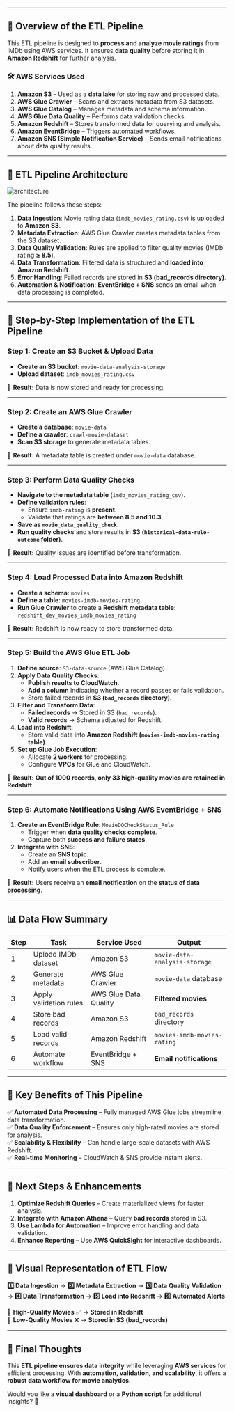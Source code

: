 
---

## **🚀 Overview of the ETL Pipeline**
This ETL pipeline is designed to **process and analyze movie ratings** from IMDb using AWS services. It ensures **data quality** before storing it in **Amazon Redshift** for further analysis.

### **🛠️ AWS Services Used**
1. **Amazon S3** – Used as a **data lake** for storing raw and processed data.  
2. **AWS Glue Crawler** – Scans and extracts metadata from S3 datasets.  
3. **AWS Glue Catalog** – Manages metadata and schema information.  
4. **AWS Glue Data Quality** – Performs data validation checks.  
5. **Amazon Redshift** – Stores transformed data for querying and analysis.  
6. **Amazon EventBridge** – Triggers automated workflows.  
7. **Amazon SNS (Simple Notification Service)** – Sends email notifications about data quality results.  

---

## **📌 ETL Pipeline Architecture**
![architecture](https://github.com/user-attachments/assets/e6bb36d0-38fd-4add-919a-15de8d84009e)

 

The pipeline follows these steps:
1. **Data Ingestion**: Movie rating data (`imdb_movies_rating.csv`) is uploaded to **Amazon S3**.
2. **Metadata Extraction**: AWS Glue Crawler creates metadata tables from the S3 dataset.
3. **Data Quality Validation**: Rules are applied to filter quality movies (IMDb rating **≥ 8.5**).
4. **Data Transformation**: Filtered data is structured and **loaded into Amazon Redshift**.
5. **Error Handling**: Failed records are stored in **S3 (bad_records directory)**.
6. **Automation & Notification**: **EventBridge + SNS** sends an email when data processing is completed.

---

## **🔄 Step-by-Step Implementation of the ETL Pipeline**

### **Step 1: Create an S3 Bucket & Upload Data**
- **Create an S3 bucket**: `movie-data-analysis-storage`
- **Upload dataset**: `imdb_movies_rating.csv`

📌 **Result:** Data is now stored and ready for processing.

---

### **Step 2: Create an AWS Glue Crawler**
- **Create a database**: `movie-data`
- **Define a crawler**: `crawl-movie-dataset`
- **Scan S3 storage** to generate metadata tables.

📌 **Result:** A metadata table is created under `movie-data` database.

---

### **Step 3: Perform Data Quality Checks**
- **Navigate to the metadata table** (`imdb_movies_rating_csv`).
- **Define validation rules**:
  - Ensure `imdb-rating` is **present**.
  - Validate that ratings are **between 8.5 and 10.3**.
- **Save as `movie_data_quality_check`**.
- **Run quality checks** and store results in **S3 (`historical-data-rule-outcome` folder)**.

📌 **Result:** Quality issues are identified before transformation.

---

### **Step 4: Load Processed Data into Amazon Redshift**
- **Create a schema**: `movies`
- **Define a table**: `movies-imdb-movies-rating`
- **Run Glue Crawler** to create a **Redshift metadata table**: `redshift_dev_movies_imdb_movies_rating`

📌 **Result:** Redshift is now ready to store transformed data.

---

### **Step 5: Build the AWS Glue ETL Job**
1. **Define source**: `S3-data-source` (AWS Glue Catalog).
2. **Apply Data Quality Checks**:
   - **Publish results to CloudWatch**.
   - **Add a column** indicating whether a record passes or fails validation.
   - Store failed records in **S3 (`bad_records` directory)**.
3. **Filter and Transform Data**:
   - **Failed records** → Stored in S3 (`bad_records`).
   - **Valid records** → Schema adjusted for Redshift.
4. **Load into Redshift**:
   - Store valid data into **Amazon Redshift (`movies-imdb-movies-rating` table)**.
5. **Set up Glue Job Execution**:
   - Allocate **2 workers** for processing.
   - Configure **VPCs** for Glue and CloudWatch.

📌 **Result:** **Out of 1000 records, only 33 high-quality movies are retained in Redshift**.

---

### **Step 6: Automate Notifications Using AWS EventBridge + SNS**
1. **Create an EventBridge Rule**: `MovieDQCheckStatus_Rule`
   - Trigger when **data quality checks complete**.
   - Capture both **success and failure states**.
2. **Integrate with SNS**:
   - Create an **SNS topic**.
   - Add an **email subscriber**.
   - Notify users when the ETL process is complete.

📌 **Result:** Users receive an **email notification** on the **status of data processing**.

---

## **📊 Data Flow Summary**
| **Step** | **Task** | **Service Used** | **Output** |
|----------|---------|------------------|------------|
| 1 | Upload IMDb dataset | Amazon S3 | `movie-data-analysis-storage` |
| 2 | Generate metadata | AWS Glue Crawler | `movie-data` database |
| 3 | Apply validation rules | AWS Glue Data Quality | **Filtered movies** |
| 4 | Store bad records | Amazon S3 | `bad_records` directory |
| 5 | Load valid records | Amazon Redshift | `movies-imdb-movies-rating` |
| 6 | Automate workflow | EventBridge + SNS | **Email notifications** |

---

## **🎯 Key Benefits of This Pipeline**
✅ **Automated Data Processing** – Fully managed AWS Glue jobs streamline data transformation.  
✅ **Data Quality Enforcement** – Ensures only high-rated movies are stored for analysis.  
✅ **Scalability & Flexibility** – Can handle large-scale datasets with AWS Redshift.  
✅ **Real-time Monitoring** – CloudWatch & SNS provide instant alerts.  

---

## **📌 Next Steps & Enhancements**
1. **Optimize Redshift Queries** – Create materialized views for faster analysis.  
2. **Integrate with Amazon Athena** – Query **bad records** stored in S3.  
3. **Use Lambda for Automation** – Improve error handling and data validation.  
4. **Enhance Reporting** – Use **AWS QuickSight** for interactive dashboards.  

---

## **🌟 Visual Representation of ETL Flow**
**1️⃣ Data Ingestion** → **2️⃣ Metadata Extraction** → **3️⃣ Data Quality Validation** → **4️⃣ Data Transformation** → **5️⃣ Load into Redshift** → **6️⃣ Automated Alerts**

🔽 **High-Quality Movies** ✅ → **Stored in Redshift**  
🔽 **Low-Quality Movies** ❌ → **Stored in S3 (bad_records)**  

---

## **📝 Final Thoughts**
This **ETL pipeline ensures data integrity** while leveraging **AWS services** for efficient processing. With **automation, validation, and scalability**, it offers a **robust data workflow for movie analytics**.

Would you like a **visual dashboard** or a **Python script** for additional insights? 🚀
